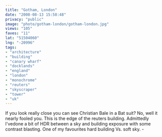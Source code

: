 ```yaml
---
title: "Gotham, London"
date: "2008-08-13 15:58:48"
privacy: "public"
image: "photo/gotham-london/gotham-london.jpg"
views: "105"
faves: "11"
lat: "51504060"
lng: "-20996"
tags:
- "architecture"
- "building"
- "canary wharf"
- "docklands"
- "england"
- "london"
- "monochrome"
- "reuters"
- "skyscraper"
- "tower"
- "uk"
---
```

If you look really close you can see Christian Bale in a Bat suit? No, well it nearly fooled you. This is the edge of the reuters building. Admittedly I'vedone a bit of HDR between a sky and building exposure with some contrast blasting. One of my favourites hard building Vs. soft sky. - <a href="/photos/2008/08/14/gotham-london"></a>
